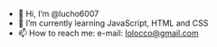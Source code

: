 - 👋 Hi, I’m @lucho6007
- 🌱 I’m currently learning JavaScript, HTML and CSS
- 📫 How to reach me:
     e-mail: lolocco@gmail.com
     
<!---
lucho6007/lucho6007 is a ✨ special ✨ repository because its `README.md` (this file) appears on your GitHub profile.
You can click the Preview link to take a look at your changes.
--->
